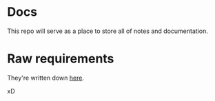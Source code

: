 # Docs

This repo will serve as a place to store all of notes and documentation.

# Raw requirements

They're written down [here](./raw-requirements.md).

xD

